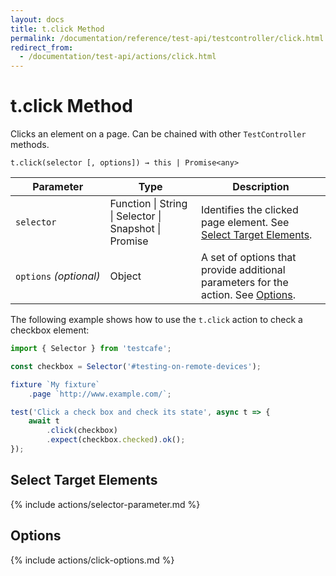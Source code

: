 ```yaml
---
layout: docs
title: t.click Method
permalink: /documentation/reference/test-api/testcontroller/click.html
redirect_from:
  - /documentation/test-api/actions/click.html
---
```

# t.click Method

Clicks an element on a page. Can be chained with other `TestController` methods.

```text
t.click(selector [, options]) → this | Promise<any>
```

Parameter              | Type                                              | Description
---------------------- | ------------------------------------------------- | -----------------------------------------------------------------------------------------------------------------------
`selector`             | Function &#124; String &#124; Selector &#124; Snapshot &#124; Promise | Identifies the clicked page element. See [Select Target Elements](#select-target-elements).
`options`&#160;*(optional)* | Object                                            | A set of options that provide additional parameters for the action. See [Options](#options).

The following example shows how to use the `t.click` action to check a checkbox element:

```js
import { Selector } from 'testcafe';

const checkbox = Selector('#testing-on-remote-devices');

fixture `My fixture`
    .page `http://www.example.com/`;

test('Click a check box and check its state', async t => {
    await t
        .click(checkbox)
        .expect(checkbox.checked).ok();
});
```

## Select Target Elements

{% include actions/selector-parameter.md %}

## Options

{% include actions/click-options.md %}
